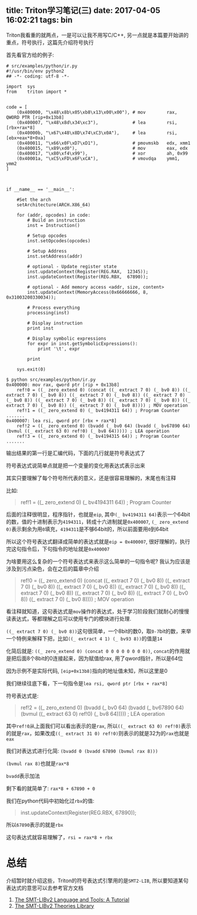title: Triton学习笔记(三)
date: 2017-04-05 16:02:21
tags: bin
---

Triton我看重的就两点，一是可以让我不用写C/C++, 另一点就是本篇要开始讲的重点，符号执行，这篇先介绍符号执行

<!--more-->

首先看官方给的例子:

```
# src/examples/python/ir.py
#!/usr/bin/env python2
## -*- coding: utf-8 -*-

import  sys
from    triton import *


code = [
    (0x400000, "\x48\x8b\x05\xb8\x13\x00\x00"), # mov        rax, QWORD PTR [rip+0x13b8]
    (0x400007, "\x48\x8d\x34\xc3"),             # lea        rsi, [rbx+rax*8]
    (0x40000b, "\x67\x48\x8D\x74\xC3\x0A"),     # lea        rsi, [ebx+eax*8+0xa]
    (0x400011, "\x66\x0F\xD7\xD1"),             # pmovmskb   edx, xmm1
    (0x400015, "\x89\xd0"),                     # mov        eax, edx
    (0x400017, "\x80\xf4\x99"),                 # xor        ah, 0x99
    (0x40001a, "\xC5\xFD\x6F\xCA"),             # vmovdqa    ymm1, ymm2
]



if __name__ == '__main__':

    #Set the arch
    setArchitecture(ARCH.X86_64)

    for (addr, opcodes) in code:
        # Build an instruction
        inst = Instruction()

        # Setup opcodes
        inst.setOpcodes(opcodes)

        # Setup Address
        inst.setAddress(addr)

        # optional - Update register state
        inst.updateContext(Register(REG.RAX,  12345));
        inst.updateContext(Register(REG.RBX,  67890));

        # optional - Add memory access <addr, size, content>
        inst.updateContext(MemoryAccess(0x66666666, 8, 0x31003200330034));

        # Process everything
        processing(inst)

        # Display instruction
        print inst

        # Display symbolic expressions
        for expr in inst.getSymbolicExpressions():
            print '\t', expr

        print

    sys.exit(0)
```

```
$ python src/examples/python/ir.py
0x400000: mov rax, qword ptr [rip + 0x13b8]
	ref!0 = ((_ zero_extend 0) (concat ((_ extract 7 0) (_ bv0 8)) ((_ extract 7 0) (_ bv0 8)) ((_ extract 7 0) (_ bv0 8)) ((_ extract 7 0) (_ bv0 8)) ((_ extract 7 0) (_ bv0 8)) ((_ extract 7 0) (_ bv0 8)) ((_ extract 7 0) (_ bv0 8)) ((_ extract 7 0) (_ bv0 8)))) ; MOV operation
	ref!1 = ((_ zero_extend 0) (_ bv4194311 64)) ; Program Counter
.......
0x400007: lea rsi, qword ptr [rbx + rax*8]
	ref!2 = ((_ zero_extend 0) (bvadd (_ bv0 64) (bvadd (_ bv67890 64) (bvmul ((_ extract 63 0) ref!0) (_ bv8 64))))) ; LEA operation
	ref!3 = ((_ zero_extend 0) (_ bv4194315 64)) ; Program Counter
.......
```

输出结果的第一行是汇编代码，下面的几行就是符号表达式了

符号表达式说简单点就是把一个变量的变化用表达式表示出来

其实只要理解了每个符号所代表的意义，还是很容易理解的，末尾也有注释

比如:

> ref!1 = ((_ zero_extend 0) (_ bv4194311 64)) ; Program Counter

后面的注释很明显，程序指针，也就是`eip`, 其中`(_ bv4194311 64)`表示一个64bit的数，值的十进制表示为`4194311`，转成十六进制就是`0x400007`, `(_ zero_extend 0)`表示剩余为用`0`填充，`4194311`是不够64bit的，所以前面要用`0`到64bit

所以这个符号表达式翻译成简单的表达式就是`eip = 0x400007`, 很好理解的，执行完这句指令后，下句指令的地址就是`0x400007`

为啥要用这么复杂的一个符号表达式来表示这么简单的一句指令呢? 我认为应该是涉及到污点染色，会在之后的篇章中介绍

> ref!0 = ((_ zero_extend 0) (concat ((_ extract 7 0) (_ bv0 8)) ((_ extract 7 0) (_ bv0 8)) ((_ extract 7 0) (_ bv0 8)) ((_ extract 7 0) (_ bv0 8)) ((_ extract 7 0) (_ bv0 8)) ((_ extract 7 0) (_ bv0 8)) ((_ extract 7 0) (_ bv0 8)) ((_ extract 7 0) (_ bv0 8)))) ; MOV operation

看注释就知道，这句表达式是`mov`操作的表达式，处于学习阶段我们就耐心的慢慢读表达式，等都理解之后可以使用专门的模块进行处理.

`((_ extract 7 0) (_ bv0 8))`这句很简单，一个8bit的数0，取`0-7`bit的数，来举一个特例来解释下把，比如`((_ extract 4 1) (_ bv93 8))`的值是`14`

化简后就是: `((_ zero_extend 0) (concat 0 0 0 0 0 0 0 0))`, `concat`的作用就是把后面8个8bit的0连接起来，因为赋值给rax, 用了qword指针，所以是64位

因为示例不是实际代码, `[eip+0x13b8]`指向的地址值未知，所以这里是0

我们继续往底下看，下一句指令是`lea rsi, qword ptr [rbx + rax*8]`

符号表达式是:

> ref!2 = ((_ zero_extend 0) (bvadd (_ bv0 64) (bvadd (_ bv67890 64) (bvmul ((_ extract 63 0) ref!0) (_ bv8 64))))) ; LEA operation

其中`ref!0`从上面我们可以看出表示的是`rax`, 所以`((_ extract 63 0) ref!0)`表示的就是`rax`，如果改成`((_ extract 31 0) ref!0)`则表示的就是32为的`rax`也就是`eax`

我们对表达式进行化简: `(bvadd 0 (bvadd 67890 (bvmul rax 8)))`

`(bvmul rax 8)`也就是`rax*8`

`bvadd`表示加法

剩下看的就简单了: `rax*8 + 67890 + 0`

我们在python代码中初始化过`rbx`的值:

> inst.updateContext(Register(REG.RBX,  67890));

所以`67890`表示的就是`rbx`

这句表达式就容易理解了，`rsi = rax*8 + rbx`

# 总结

介绍暂时就介绍这些，Triton的符号表达式引擎用的是`SMT2-LIB`, 所以要知道某句表达式的意思可以去参考官方文档

1. [The SMT-LIBv2 Language and Tools: A Tutorial](http://smtlib.github.io/jSMTLIB/SMTLIBTutorial.pdf)
2. [The SMT-LIBv2 Theories Library](http://smtlib.cs.uiowa.edu/logics-all.shtml#AUFLIA)
